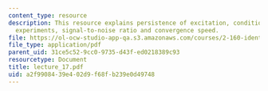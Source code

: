 ```yaml
---
content_type: resource
description: This resource explains persistence of excitation, conditions for informative
  experiments, signal-to-noise ratio and convergence speed.
file: https://ol-ocw-studio-app-qa.s3.amazonaws.com/courses/2-160-identification-estimation-and-learning-spring-2006/a2f9908439e402d9f68fb239e0d49748_lecture_17.pdf
file_type: application/pdf
parent_uid: 31ce5c52-9cc0-9735-d43f-ed0218389c93
resourcetype: Document
title: lecture_17.pdf
uid: a2f99084-39e4-02d9-f68f-b239e0d49748
---
```


